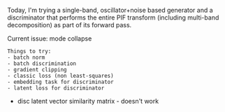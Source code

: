 Today, I'm trying a single-band, oscillator+noise based generator and a discriminator that performs the entire PIF transform 
(including multi-band decomposition) as part of its forward pass.

Current issue: mode collapse

    Things to try:
    - batch norm
    - batch discrimination
    - gradient clipping
    - classic loss (non least-squares)
    - embedding task for discriminator
    - latent loss for discriminator
    


- disc latent vector similarity matrix - doesn't work
